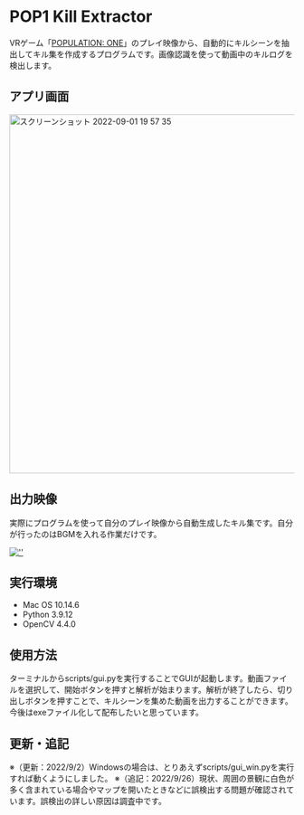 # POP1 Kill Extractor

VRゲーム「[POPULATION: ONE](https://www.populationonevr.com/)」のプレイ映像から、自動的にキルシーンを抽出してキル集を作成するプログラムです。画像認識を使って動画中のキルログを検出します。

## アプリ画面

<img width="635" alt="スクリーンショット 2022-09-01 19 57 35" src="https://user-images.githubusercontent.com/34476697/187898312-d1ea485d-eb72-4bdf-8972-1d7e7e091cef.png">

## 出力映像
実際にプログラムを使って自分のプレイ映像から自動生成したキル集です。自分が行ったのはBGMを入れる作業だけです。

[![''](https://user-images.githubusercontent.com/34476697/187898730-a0e5bd7f-fb28-434e-8fa1-94b87ffe70a2.png)](https://youtu.be/KIDa9pQgZP4)

## 実行環境
- Mac OS 10.14.6
- Python 3.9.12
- OpenCV 4.4.0

## 使用方法
ターミナルからscripts/gui.pyを実行することでGUIが起動します。動画ファイルを選択して、開始ボタンを押すと解析が始まります。解析が終了したら、切り出しボタンを押すことで、キルシーンを集めた動画を出力することができます。今後はexeファイル化して配布したいと思っています。

## 更新・追記

※（更新：2022/9/2）Windowsの場合は、とりあえずscripts/gui_win.pyを実行すれば動くようにしました。
※（追記：2022/9/26）現状、周囲の景観に白色が多く含まれている場合やマップを開いたときなどに誤検出する問題が確認されています。誤検出の詳しい原因は調査中です。
